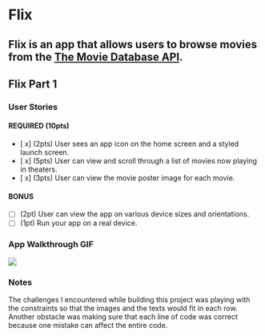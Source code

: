 # Flix

Flix is an app that allows users to browse movies from the [The Movie Database API](http://docs.themoviedb.apiary.io/#).
---

## Flix Part 1

### User Stories

#### REQUIRED (10pts)
- [ x] (2pts) User sees an app icon on the home screen and a styled launch screen.
- [ x] (5pts) User can view and scroll through a list of movies now playing in theaters.
- [ x] (3pts) User can view the movie poster image for each movie.

#### BONUS
- [ ] (2pt) User can view the app on various device sizes and orientations.
- [ ] (1pt) Run your app on a real device.

### App Walkthrough GIF


![](https://i.imgur.com/K2rNy6w.gif)


### Notes
The challenges I encountered while building this project was playing with the constraints so that the images and the texts would fit in each row. Another obstacle was making sure that each line of code was correct because one mistake can affect the entire code.
